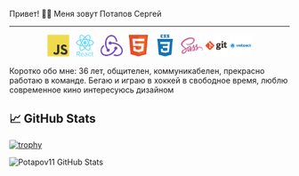 

 Привет! 💁‍♂️  Меня зовут Потапов Сергей 

<div id="badges" align="center" >
   <a href="https://t.me/Serzh11Potapov>
    <img src="https://img.shields.io/badge/Telegram-1A1B26?style=for-the-badge&logo=telegram&logoColor=white" alt="Telegram Badge"/>
   </a>
</div>

<div id="badges" align="center" >
   <a href="https://t.me/Serzh11Potapov>
    <img src="https://img.shields.io/badge/Telegram-1A1B26?style=for-the-badge&logo=telegram&logoColor=white" alt="Telegram Badge"/>
   </a>
</div>


---

<div  align="center">
    <img src="https://github.com/devicons/devicon/blob/master/icons/javascript/javascript-original.svg" title="JavaScript" alt="JavaScript" width="40" height="40"/>&nbsp;
    <img src="https://github.com/devicons/devicon/blob/master/icons/react/react-original-wordmark.svg" title="React" alt="React" width="40" height="40"/>&nbsp;
    <img src="https://github.com/devicons/devicon/blob/master/icons/redux/redux-original.svg" title="Redux" alt="Redux " width="40" height="40"/>&nbsp;
    <img src="https://github.com/devicons/devicon/blob/master/icons/html5/html5-original.svg" title="HTML5" alt="HTML" width="40" height="40"/>&nbsp;
    <img src="https://github.com/devicons/devicon/blob/master/icons/css3/css3-plain-wordmark.svg"  title="CSS3" alt="CSS" width="40" height="40"/>&nbsp;
    <img src="https://raw.githubusercontent.com/devicons/devicon/master/icons/sass/sass-original.svg" title="sass" **alt="Git" width="40" height="40"/>
    <img src="https://github.com/devicons/devicon/blob/master/icons/git/git-original-wordmark.svg" title="Git" **alt="Git" width="40" height="40"/>
    <img src="https://raw.githubusercontent.com/devicons/devicon/d00d0969292a6569d45b06d3f350f463a0107b0d/icons/webpack/webpack-original-wordmark.svg"  title="sass" **alt="Git" width="40" height="40"/>
</div>



Коротко обо мне:
36 лет, общителен, коммуникабелен, прекрасно работаю в команде. Бегаю и играю в хоккей в свободное время, люблю современное кино интересуюсь дизайном

## 📈 GitHub Stats

[![trophy](https://github-profile-trophy.vercel.app/?username=Potapov11)](https://github.com/Potapov11/github-profile-trophy)

![Potapov11 GitHub Stats](https://github-readme-stats.vercel.app/api?username=Potapov11&count_private=true&hide=contribs&show_icons=true&theme=radical)
<!-- ![Top Langs](https://github-readme-stats.vercel.app/api/top-langs/?username=Potapov11&count_private=true&hide=tsql&langs_count=7&theme=radical&layout=compact) -->

